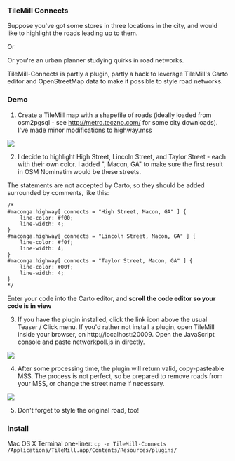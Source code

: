 <h3>TileMill Connects</h3>

Suppose you've got some stores in three locations in the city, and would like to highlight the roads leading up to them.

Or 

Or you're an urban planner studying quirks in road networks.

TileMill-Connects is partly a plugin, partly a hack to leverage TileMill's Carto editor and OpenStreetMap data to make it possible to style road networks.

<h3>Demo</h3>

1) Create a TileMill map with a shapefile of roads (ideally loaded from osm2pgsql - see http://metro.teczno.com/ for some city downloads).  I've made minor modifications to highway.mss

<img src="http://i.imgur.com/GlIfQ.png"/>

2) I decide to highlight High Street, Lincoln Street, and Taylor Street - each with their own color.  I added ", Macon, GA" to make sure the first result in OSM Nominatim would be these streets.

The statements are not accepted by Carto, so they should be added surrounded by comments, like this:

    /*
    #maconga.highway[ connects = "High Street, Macon, GA" ] {
        line-color: #f00;
        line-width: 4;
    }
    #maconga.highway[ connects = "Lincoln Street, Macon, GA" ] {
        line-color: #f0f;
        line-width: 4;
    }
    #maconga.highway[ connects = "Taylor Street, Macon, GA" ] {
        line-color: #00f;
        line-width: 4;
    }
    */

Enter your code into the Carto editor, and <strong>scroll the code editor so your code is in view</strong>

3) If you have the plugin installed, click the link icon above the usual Teaser / Click menu. If you'd rather not install a plugin, open TileMill inside your browser, on http://localhost:20009. Open the JavaScript console and paste networkpoll.js in directly.

<img src="http://i.imgur.com/yYPZE.png"/>

4) After some processing time, the plugin will return valid, copy-pasteable MSS.  The process is not perfect, so be prepared to remove roads from your MSS, or change the street name if necessary.

<img src="http://i.imgur.com/sKsus.png"/>

5) Don't forget to style the original road, too!

<h3>Install</h3>
Mac OS X Terminal one-liner:
<code>cp -r TileMill-Connects /Applications/TileMill.app/Contents/Resources/plugins/</code>